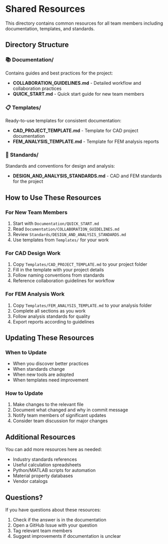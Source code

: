 # Shared Resources

This directory contains common resources for all team members including documentation, templates, and standards.

## Directory Structure

### 📚 Documentation/
Contains guides and best practices for the project:
- **COLLABORATION_GUIDELINES.md** - Detailed workflow and collaboration practices
- **QUICK_START.md** - Quick start guide for new team members

### 📋 Templates/
Ready-to-use templates for consistent documentation:
- **CAD_PROJECT_TEMPLATE.md** - Template for CAD project documentation
- **FEM_ANALYSIS_TEMPLATE.md** - Template for FEM analysis reports

### 📐 Standards/
Standards and conventions for design and analysis:
- **DESIGN_AND_ANALYSIS_STANDARDS.md** - CAD and FEM standards for the project

## How to Use These Resources

### For New Team Members
1. Start with `Documentation/QUICK_START.md`
2. Read `Documentation/COLLABORATION_GUIDELINES.md`
3. Review `Standards/DESIGN_AND_ANALYSIS_STANDARDS.md`
4. Use templates from `Templates/` for your work

### For CAD Design Work
1. Copy `Templates/CAD_PROJECT_TEMPLATE.md` to your project folder
2. Fill in the template with your project details
3. Follow naming conventions from standards
4. Reference collaboration guidelines for workflow

### For FEM Analysis Work
1. Copy `Templates/FEM_ANALYSIS_TEMPLATE.md` to your analysis folder
2. Complete all sections as you work
3. Follow analysis standards for quality
4. Export reports according to guidelines

## Updating These Resources

### When to Update
- When you discover better practices
- When standards change
- When new tools are adopted
- When templates need improvement

### How to Update
1. Make changes to the relevant file
2. Document what changed and why in commit message
3. Notify team members of significant updates
4. Consider team discussion for major changes

## Additional Resources

You can add more resources here as needed:
- Industry standards references
- Useful calculation spreadsheets
- Python/MATLAB scripts for automation
- Material property databases
- Vendor catalogs

## Questions?

If you have questions about these resources:
1. Check if the answer is in the documentation
2. Open a GitHub Issue with your question
3. Tag relevant team members
4. Suggest improvements if documentation is unclear
